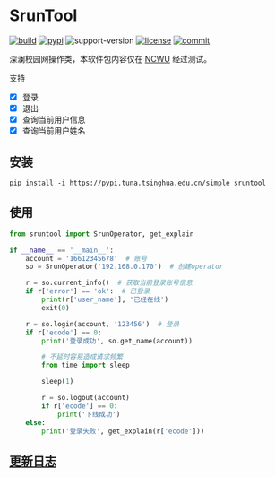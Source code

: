 # SrunTool

[![build](https://github.com/AkagiYui/SrunTool/workflows/build/badge.svg)](https://github.com/AkagiYui/SrunTool/actions?query=workflow%3Abuild)  [![pypi](https://img.shields.io/pypi/v/sruntool.svg)](https://pypi.org/project/sruntool/)  ![support-version](https://img.shields.io/pypi/pyversions/sruntool)  [![license](https://img.shields.io/github/license/AkagiYui/SrunTool)](https://github.com/AkagiYui/SrunTool/blob/master/LICENSE)  [![commit](https://img.shields.io/github/last-commit/AkagiYui/SrunTool)](https://github.com/AkagiYui/SrunTool/commits/master)

深澜校园网操作类，本软件包内容仅在 [NCWU](https://www.ncwu.edu.cn/) 经过测试。

支持

- [x] 登录
- [x] 退出
- [x] 查询当前用户信息
- [x] 查询当前用户姓名

## 安装

```shell
pip install -i https://pypi.tuna.tsinghua.edu.cn/simple sruntool
```

## 使用

```python
from sruntool import SrunOperator, get_explain

if __name__ == '__main__':
    account = '16612345678'  # 账号
    so = SrunOperator('192.168.0.170')  # 创建operator

    r = so.current_info()  # 获取当前登录账号信息
    if r['error'] == 'ok':  # 已登录
        print(r['user_name'], '已经在线')
        exit(0)

    r = so.login(account, '123456')  # 登录
    if r['ecode'] == 0:
        print('登录成功', so.get_name(account))

        # 不延时容易造成请求频繁
        from time import sleep

        sleep(1)

        r = so.logout(account)
        if r['ecode'] == 0:
            print('下线成功')
    else:
        print('登录失败', get_explain(r['ecode']))
```

## [更新日志](https://github.com/AkagiYui/SrunTool/blob/master/Changelog.md)
